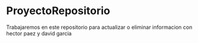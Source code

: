 # ProyectoRepositorio
Trabajaremos en este repositorio para actualizar o eliminar informacion
con hector paez y david garcia
